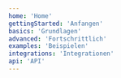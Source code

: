 ```yaml
---
home: 'Home'
gettingStarted: 'Anfangen'
basics: 'Grundlagen'
advanced: 'Fortschrittlich'
examples: 'Beispielen'
integrations: 'Integrationen'
api: 'API'
---
```

